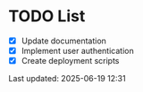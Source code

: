 # TODO List

- [x] Update documentation
- [x] Implement user authentication
- [x] Create deployment scripts

Last updated: 2025-06-19 12:31
